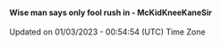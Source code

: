 #### Wise man says only fool rush in - McKidKneeKaneSir
Updated on 01/03/2023 - 00:54:54 (UTC) Time Zone
